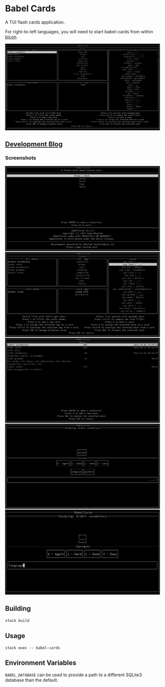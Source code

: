 # Babel Cards

A TUI flash cards application.

For right-to-left languages, you will need to start babel-cards from within [bicon](https://github.com/behdad/bicon).

![](img/demo.gif)

## [Development Blog](https://www.rhoulam.tech/blog/tags/babel-cards.html)

### Screenshots

![Main view](img/main-view.png)
![Deck building](img/cards-overview.png)
![Decks](img/decks-overview.png)
![Reviewing in standard mode](img/review-standard.png)
![Reviewing in reverse mode](img/review-reverse.png)

## Building

`stack build`

## Usage

`stack exec -- babel-cards`

## Environment Variables

`BABEL_DATABASE` can be used to provide a path to a different SQLite3 database than the default.
